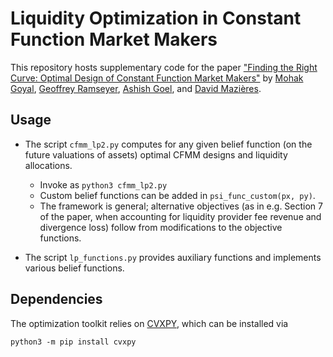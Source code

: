 # Liquidity Optimization in Constant Function Market Makers

This repository hosts supplementary code for the paper
["Finding the Right Curve: Optimal Design of Constant Function Market Makers"](https://arxiv.org/abs/2212.03340)
by [Mohak Goyal](https://sites.google.com/view/mohakg/home), 
[Geoffrey Ramseyer](http://www.scs.stanford.edu/~geoff/), 
[Ashish Goel](https://web.stanford.edu/~ashishg/),
and [David Mazières](http://www.scs.stanford.edu/~dm/).

## Usage

- The script `cfmm_lp2.py` computes for any given belief function (on the future valuations of assets)
	optimal CFMM designs and liquidity allocations.
	- Invoke as `python3 cfmm_lp2.py`
	- Custom belief functions can be added in `psi_func_custom(px, py)`.
	- The framework is general; alternative objectives (as in e.g. Section 7 of the paper, when accounting for liquidity provider
	fee revenue and divergence loss) follow from modifications to the objective functions.

- The script `lp_functions.py` provides auxiliary functions and implements various belief functions.

## Dependencies

The optimization toolkit relies on [CVXPY](https://www.cvxpy.org/), which can be installed via
```
python3 -m pip install cvxpy
```

